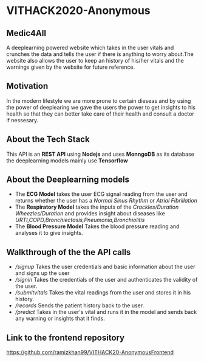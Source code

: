 # VITHACK2020-Anonymous
## Medic4All
A deeplearning powered website which takes in the user vitals and crunches the data and tells the user if there is anything to worry about.The website also allows the user to keep an history of his/her vitals and the warnings given by the website for future reference.

## Motivation
In the modern lifestyle we are more prone to certain dieseas and by using the power of deeplearing we gave the users the power to get insights to his health so that they can better take care of their health and consult a doctor if nessesary.

## About the Tech Stack
This API is an **REST API** using **Nodejs** and uses **MonngoDB** as its database the deeplearning models mainly use **Tensorflow**

## About the Deeplearning models
* The **ECG Model** takes the user ECG signal reading from the user and returns whether the user has a *Normal Sinus Rhythm* or *Atrial Fibrillation* 
* The **Respiratory Model** takes the inputs of the *Crackles/Duration	Wheezles/Duration* and provides insight about diseases like *URTI,COPD,Bronchiectasis,Pneumonia,Bronchiolitis*
* The **Blood Pressure Model** Takes the blood pressure reading and analyses it to give insights.

## Walkthrough of the the API calls
* */signup* Takes the user credentials and basic information about the user and signs up the user
* */signin* Takes the credentials of the user and authenticates the validity of the user.
* */submitvitals* Takes the vital readings from the user and stores it in his history.
* */records* Sends the patient history back to the user.
* */predict* Takes in the user's vital and runs it in the model and sends back any warning or insights that it finds.

## Link to the frontend repository
https://github.com/ramizkhan99/VITHACK20-AnonymousFrontend
